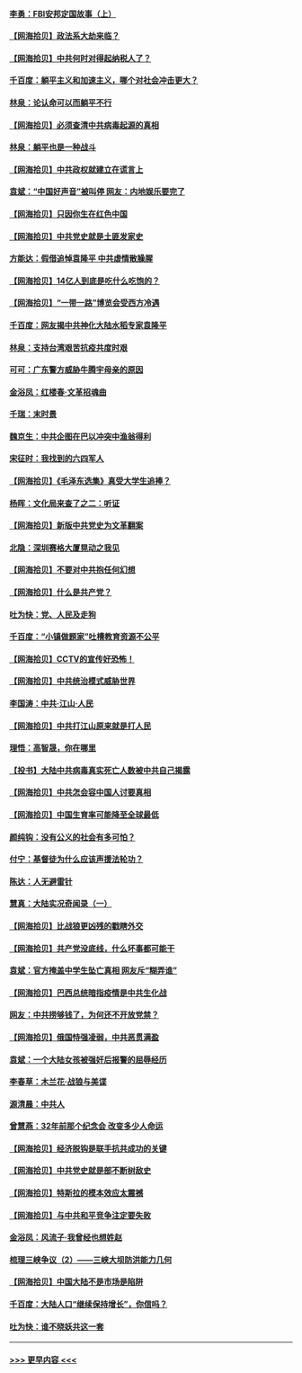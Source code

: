 #### [李勇：FBI安邦定国故事（上）](../pages/nsc993/n12987749.md?t=05311852) 
#### [【网海拾贝】政法系大劫来临？](../pages/nsc993/n12987596.md?t=05311852) 
#### [【网海拾贝】中共何时对得起纳税人了？](../pages/nsc993/n12985578.md?t=05311852) 
#### [千百度：躺平主义和加速主义，哪个对社会冲击更大？](../pages/nsc993/n12985512.md?t=05311852) 
#### [林泉：论认命可以而躺平不行](../pages/nsc993/n12985505.md?t=05311852) 
#### [【网海拾贝】必须查清中共病毒起源的真相](../pages/nsc993/n12984276.md?t=05311852) 
#### [林泉：躺平也是一种战斗](../pages/nsc993/n12984194.md?t=05311852) 
#### [【网海拾贝】中共政权就建立在谎言上](../pages/nsc993/n12981880.md?t=05311852) 
#### [袁斌：“中国好声音”被叫停 网友：内地娱乐要完了](../pages/nsc993/n12981826.md?t=05311852) 
#### [【网海拾贝】只因你生在红色中国](../pages/nsc993/n12979096.md?t=05311852) 
#### [【网海拾贝】中共党史就是土匪发家史](../pages/nsc993/n12976478.md?t=05311852) 
#### [方能达：假借追悼袁隆平 中共虚情散臊腥](../pages/nsc993/n12976396.md?t=05311852) 
#### [【网海拾贝】14亿人到底是吃什么吃饱的？](../pages/nsc993/n12974125.md?t=05311852) 
#### [【网海拾贝】“一带一路”博览会受西方冷遇](../pages/nsc993/n12971787.md?t=05311852) 
#### [千百度：网友揭中共神化大陆水稻专家袁隆平](../pages/nsc993/n12971733.md?t=05311852) 
#### [林泉：支持台湾艰苦抗疫共度时艰](../pages/nsc993/n12971350.md?t=05311852) 
#### [可可：广东警方威胁牛腾宇母亲的原因](../pages/nsc993/n12971100.md?t=05311852) 
#### [金浴凤：红楼春·文革招魂曲](../pages/nsc993/n12970354.md?t=05311852) 
#### [千瑞：末时景](../pages/nsc993/n12970337.md?t=05311852) 
#### [魏京生：中共企图在巴以冲突中渔翁得利](../pages/nsc993/n12970286.md?t=05311852) 
#### [宋征时：我找到的六四军人](../pages/nsc993/n12970213.md?t=05311852) 
#### [【网海拾贝】《毛泽东选集》真受大学生追捧？](../pages/nsc993/n12968779.md?t=05311852) 
#### [杨晖：文化局来查了之二：听证](../pages/nsc993/n12966528.md?t=05311852) 
#### [【网海拾贝】新版中共党史为文革翻案](../pages/nsc993/n12967526.md?t=05311852) 
#### [北隐：深圳赛格大厦晃动之我见](../pages/nsc993/n12967393.md?t=05311852) 
#### [【网海拾贝】不要对中共抱任何幻想](../pages/nsc993/n12965222.md?t=05311852) 
#### [【网海拾贝】什么是共产党？](../pages/nsc993/n12962781.md?t=05311852) 
#### [吐为快：党、人民及走狗](../pages/nsc993/n12962747.md?t=05311852) 
#### [千百度：“小镇做题家”吐槽教育资源不公平](../pages/nsc993/n12962705.md?t=05311852) 
#### [【网海拾贝】CCTV的宣传好恐怖！](../pages/nsc993/n12959984.md?t=05311852) 
#### [【网海拾贝】中共统治模式威胁世界](../pages/nsc993/n12957622.md?t=05311852) 
#### [李国涛：中共‧江山‧人民](../pages/nsc993/n12957502.md?t=05311852) 
#### [【网海拾贝】中共打江山原来就是打人民](../pages/nsc993/n12954345.md?t=05311852) 
#### [理悟：高智晟，你在哪里](../pages/nsc993/n12953115.md?t=05311852) 
#### [【投书】大陆中共病毒真实死亡人数被中共自己揭露](../pages/nsc993/n12953050.md?t=05311852) 
#### [【网海拾贝】中共怎会容中国人讨要真相](../pages/nsc993/n12952161.md?t=05311852) 
#### [【网海拾贝】中国生育率可能降至全球最低](../pages/nsc993/n12948793.md?t=05311852) 
#### [颜纯钩：没有公义的社会有多可怕？](../pages/nsc993/n12947626.md?t=05311852) 
#### [付宁：基督徒为什么应该声援法轮功？](../pages/nsc993/n12947233.md?t=05311852) 
#### [陈达：人无避雷针](../pages/nsc993/n12947098.md?t=05311852) 
#### [慧真：大陆实况奇闻录（一）](../pages/nsc993/n12945811.md?t=05311852) 
#### [【网海拾贝】比战狼更凶残的戳瞎外交](../pages/nsc993/n12945717.md?t=05311852) 
#### [【网海拾贝】共产党没底线，什么坏事都可能干](../pages/nsc993/n12942090.md?t=05311852) 
#### [袁斌：官方掩盖中学生坠亡真相 网友斥“糊弄谁”](../pages/nsc993/n12942029.md?t=05311852) 
#### [【网海拾贝】巴西总统暗指疫情是中共生化战](../pages/nsc993/n12938999.md?t=05311852) 
#### [网友：中共捞够钱了，为何还不开放党禁？](../pages/nsc993/n12938952.md?t=05311852) 
#### [【网海拾贝】俄国恃强凌弱，中共恶贯满盈](../pages/nsc993/n12936626.md?t=05311852) 
#### [袁斌：一个大陆女孩被强奸后报警的屈辱经历](../pages/nsc993/n12936547.md?t=05311852) 
#### [李春草：木兰花·战狼与美谍](../pages/nsc993/n12935995.md?t=05311852) 
#### [源清晨：中共人](../pages/nsc993/n12935589.md?t=05311852) 
#### [曾慧燕：32年前那个纪念会 改变多少人命运](../pages/nsc993/n12934233.md?t=05311852) 
#### [【网海拾贝】经济脱钩是联手抗共成功的关键](../pages/nsc993/n12934176.md?t=05311852) 
#### [【网海拾贝】中共党史就是部不断树敌史](../pages/nsc993/n12932844.md?t=05311852) 
#### [【网海拾贝】特斯拉的模本效应太震撼](../pages/nsc993/n12925626.md?t=05311852) 
#### [【网海拾贝】与中共和平竞争注定要失败](../pages/nsc993/n12923326.md?t=05311852) 
#### [金浴凤：风流子‧我曾经也想姓赵](../pages/nsc993/n12920911.md?t=05311852) 
#### [梳理三峡争议（2）——三峡大坝防洪能力几何](../pages/nsc993/n12920173.md?t=05311852) 
#### [【网海拾贝】中国大陆不是市场是陷阱](../pages/nsc993/n12920143.md?t=05311852) 
#### [千百度：大陆人口“继续保持增长”，你信吗？](../pages/nsc993/n12918946.md?t=05311852) 
#### [吐为快：谁不晓妖共这一套](../pages/nsc993/n12918941.md?t=05311852) 

----
#### [ >>> 更早内容 <<< ](../indexes/nsc993-earlier.md)
